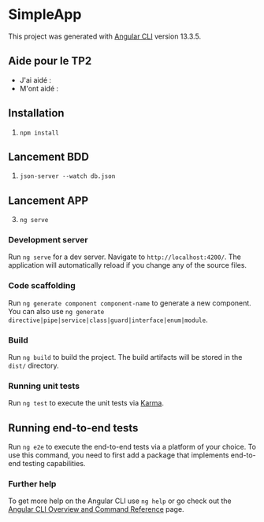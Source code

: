 # SimpleApp

This project was generated with [Angular CLI](https://github.com/angular/angular-cli) version 13.3.5.


## Aide pour le TP2

- J'ai aidé : 
- M'ont aidé : 

## Installation

1. ```npm install```

## Lancement BDD

1. ```json-server --watch db.json```

## Lancement APP

3. ```ng serve```

### Development server

Run `ng serve` for a dev server. Navigate to `http://localhost:4200/`. The application will automatically reload if you change any of the source files.

### Code scaffolding

Run `ng generate component component-name` to generate a new component. You can also use `ng generate directive|pipe|service|class|guard|interface|enum|module`.

### Build

Run `ng build` to build the project. The build artifacts will be stored in the `dist/` directory.

### Running unit tests

Run `ng test` to execute the unit tests via [Karma](https://karma-runner.github.io).

## Running end-to-end tests

Run `ng e2e` to execute the end-to-end tests via a platform of your choice. To use this command, you need to first add a package that implements end-to-end testing capabilities.

### Further help

To get more help on the Angular CLI use `ng help` or go check out the [Angular CLI Overview and Command Reference](https://angular.io/cli) page.

